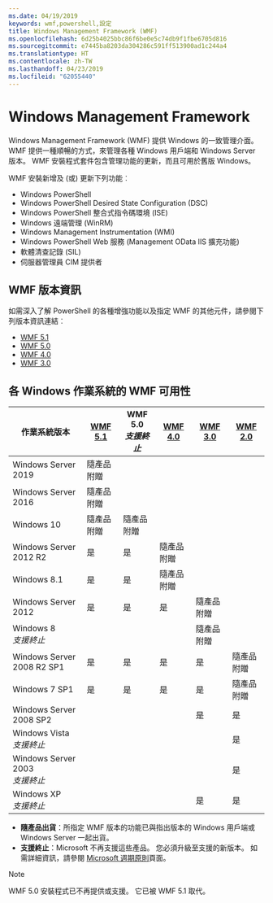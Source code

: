 ```yaml
---
ms.date: 04/19/2019
keywords: wmf,powershell,設定
title: Windows Management Framework (WMF)
ms.openlocfilehash: 6d25b4025bbc86f6be0e5c74db9f1fbe6705d816
ms.sourcegitcommit: e7445ba8203da304286c591ff513900ad1c244a4
ms.translationtype: HT
ms.contentlocale: zh-TW
ms.lasthandoff: 04/23/2019
ms.locfileid: "62055440"
---
```

# <a name="windows-management-framework"></a>Windows Management Framework

Windows Management Framework (WMF) 提供 Windows 的一致管理介面。 WMF 提供一種順暢的方式，來管理各種 Windows 用戶端和 Windows Server 版本。 WMF 安裝程式套件包含管理功能的更新，而且可用於舊版 Windows。

WMF 安裝新增及 (或) 更新下列功能︰

- Windows PowerShell
- Windows PowerShell Desired State Configuration (DSC)
- Windows PowerShell 整合式指令碼環境 (ISE)
- Windows 遠端管理 (WinRM)
- Windows Management Instrumentation (WMI)
- Windows PowerShell Web 服務 (Management OData IIS 擴充功能)
- 軟體清查記錄 (SIL)
- 伺服器管理員 CIM 提供者

## <a name="wmf-release-notes"></a>WMF 版本資訊

如需深入了解 PowerShell 的各種增強功能以及指定 WMF 的其他元件，請參閱下列版本資訊連結︰

- [WMF 5.1](5.1/release-notes.md)
- [WMF 5.0](5.0/releasenotes.md)
- [WMF 4.0](https://download.microsoft.com/download/3/D/6/3D61D262-8549-4769-A660-230B67E15B25/Windows%20Management%20Framework%204%200%20Release%20Notes.docx)
- [WMF 3.0](https://download.microsoft.com/download/E/7/6/E76850B8-DA6E-4FF5-8CCE-A24FC513FD16/WMF%203%20Release%20Notes.docx)

## <a name="wmf-availability-across-windows-operating-systems"></a>各 Windows 作業系統的 WMF 可用性

|        作業系統版本         | [WMF 5.1][]  | WMF 5.0<br>*支援終止* | [WMF 4.0][]  | [WMF 3.0][]  | [WMF 2.0][]  |
| --------------------------------------- | ------------ | --------------------------- | ------------ | ------------ | ------------ |
| Windows Server 2019                     | 隨產品附贈 |                             |              |              |              |
| Windows Server 2016                     | 隨產品附贈 |                             |              |              |              |
| Windows 10                              | 隨產品附贈 | 隨產品附贈                |              |              |              |
| Windows Server 2012 R2                  | 是          | 是                         | 隨產品附贈 |              |              |
| Windows 8.1                             | 是          | 是                         | 隨產品附贈 |              |              |
| Windows Server 2012                     | 是          | 是                         | 是          | 隨產品附贈 |              |
| Windows 8<br>*支援終止*           |              |                             |              | 隨產品附贈 |              |
| Windows Server 2008 R2 SP1              | 是          | 是                         | 是          | 是          | 隨產品附贈 |
| Windows 7 SP1                           | 是          | 是                         | 是          | 是          | 隨產品附贈 |
| Windows Server 2008 SP2                 |              |                             |              | 是          | 是          |
| Windows Vista<br>*支援終止*       |              |                             |              |              | 是          |
| Windows Server 2003<br>*支援終止* |              |                             |              |              | 是          |
| Windows XP<br>*支援終止*          |              |                             |              | 是          | 是          |

- **隨產品出貨**：所指定 WMF 版本的功能已與指出版本的 Windows 用戶端或 Windows Server 一起出貨。
- **支援終止**：Microsoft 不再支援這些產品。 您必須升級至支援的新版本。 如需詳細資訊，請參閱 [Microsoft 週期原則][]頁面。

> [!NOTE]
> WMF 5.0 安裝程式已不再提供或支援。 它已被 WMF 5.1 取代。

[Microsoft 週期原則]: https://support.microsoft.com/lifecycle
[WMF 5.1]: https://aka.ms/wmf51download
[WMF 4.0]: https://aka.ms/wmf4download
[WMF 3.0]: https://aka.ms/wmf3download
[WMF 2.0]: https://aka.ms/wmf2download
